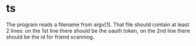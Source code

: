 ts
==

The program reads a filename from argv[1].
That file should contain at least 2 lines:
on the 1st line there should be the oauth token,
on the 2nd line there should be the id for friend scanning. 
